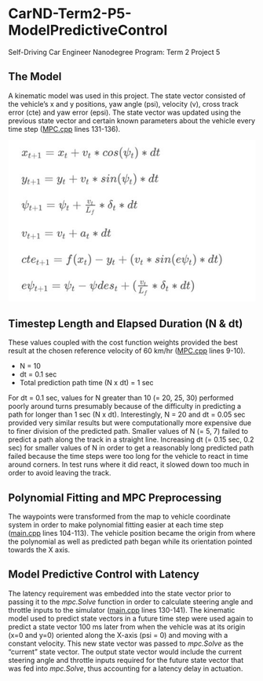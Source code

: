 # CarND-Term2-P5-ModelPredictiveControl
Self-Driving Car Engineer Nanodegree Program: Term 2 Project 5

## The Model
A kinematic model was used in this project. The state vector consisted of the vehicle’s x and y positions, yaw angle (psi), velocity (v), cross track error (cte) and yaw error (epsi). The state vector was updated using the previous state vector and certain known parameters about the vehicle every time step ([MPC.cpp](https://github.com/nvphadnis/CarND-Term2-P5-ModelPredictiveControl/blob/master/src/MPC.cpp) lines 131-136).
 
![equations_image](/readme_images/equations_image.jpg)

## Timestep Length and Elapsed Duration (N & dt)

These values coupled with the cost function weights provided the best result at the chosen reference velocity of 60 km/hr ([MPC.cpp](https://github.com/nvphadnis/CarND-Term2-P5-ModelPredictiveControl/blob/master/src/MPC.cpp) lines 9-10).
- N = 10
- dt = 0.1 sec
- Total prediction path time (N x dt) = 1 sec

For dt = 0.1 sec, values for N greater than 10 (= 20, 25, 30) performed poorly around turns presumably because of the difficulty in predicting a path for longer than 1 sec (N x dt). Interestingly, N = 20 and dt = 0.05 sec provided very similar results but were computationally more expensive due to finer division of the predicted path. Smaller values of N (= 5, 7) failed to predict a path along the track in a straight line. Increasing dt (= 0.15 sec, 0.2 sec) for smaller values of N in order to get a reasonably long predicted path failed because the time steps were too long for the vehicle to react in time around corners. In test runs where it did react, it slowed down too much in order to avoid leaving the track.

## Polynomial Fitting and MPC Preprocessing

The waypoints were transformed from the map to vehicle coordinate system in order to make polynomial fitting easier at each time step ([main.cpp](https://github.com/nvphadnis/CarND-Term2-P5-ModelPredictiveControl/blob/master/src/main.cpp) lines 104-113). The vehicle position became the origin from where the polynomial as well as predicted path began while its orientation pointed towards the X axis.

## Model Predictive Control with Latency

The latency requirement was embedded into the state vector prior to passing it to the *mpc.Solve* function in order to calculate steering angle and throttle inputs to the simulator ([main.cpp](https://github.com/nvphadnis/CarND-Term2-P5-ModelPredictiveControl/blob/master/src/main.cpp) lines 130-141). The kinematic model used to predict state vectors in a future time step were used again to predict a state vector 100 ms later from when the vehicle was at its origin (x=0 and y=0) oriented along the X-axis (psi = 0) and moving with a constant velocity. This new state vector was passed to *mpc.Solve* as the “current” state vector. The output state vector would include the current steering angle and throttle inputs required for the future state vector that was fed into *mpc.Solve*, thus accounting for a latency delay in actuation.

